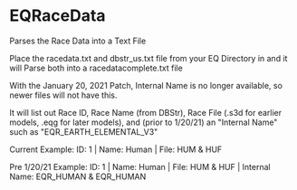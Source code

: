 # EQRaceData
 Parses the Race Data into a Text File 


Place the racedata.txt and dbstr_us.txt file from your EQ Directory in and it will Parse both into a racedatacomplete.txt file

With the January 20, 2021 Patch, Internal Name is no longer available, so newer files will not have this.

It will list out Race ID, Race Name (from DBStr), Race File (.s3d for earlier models, .eqg for later models), and (prior to 1/20/21) an "Internal Name" such as "EQR_EARTH_ELEMENTAL_V3"

Current Example:
ID: 1 | Name: Human | File: HUM & HUF

Pre 1/20/21 Example:
ID: 1 | Name: Human | File: HUM & HUF | Internal Name: EQR_HUMAN & EQR_HUMAN
